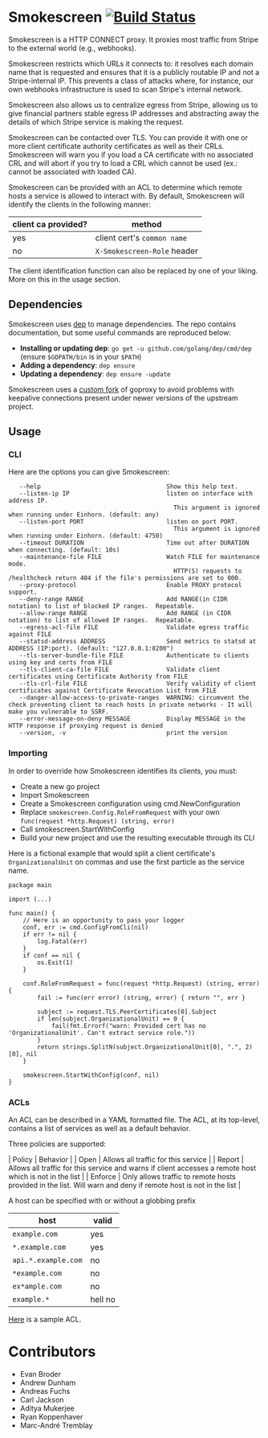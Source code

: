 # Smokescreen [![Build Status](https://travis-ci.org/stripe/smokescreen.svg?branch=master)](https://travis-ci.org/stripe/smokescreen)
Smokescreen is a HTTP CONNECT proxy. It proxies most traffic from Stripe to the
external world (e.g., webhooks).

Smokescreen restricts which URLs it connects to: it resolves each domain name
that is requested and ensures that it is a publicly routable IP and not a
Stripe-internal IP. This prevents a class of attacks where, for instance, our
own webhooks infrastructure is used to scan Stripe's internal network.

Smokescreen also allows us to centralize egress from Stripe, allowing us to give
financial partners stable egress IP addresses and abstracting away the details
of which Stripe service is making the request.

Smokescreen can be contacted over TLS. You can provide it with one or more client certificate authority certificates as well as their CRLs.
Smokescreen will warn you if you load a CA certificate with no associated CRL and will abort if you try to load a CRL which cannot be used (ex.: cannot be associated with loaded CA).

Smokescreen can be provided with an ACL to determine which remote hosts a service is allowed to interact with.
By default, Smokescreen will identify the clients in the following manner:

| client ca provided? | method |
| --- | --- |
| yes | client cert's `common name` |
| no | `X-Smokescreen-Role` header |

The client identification function can also be replaced by one of your liking. More on this in the usage section.

## Dependencies

Smokescreen uses [dep][dep] to manage dependencies.  The
repo contains documentation, but some useful commands are reproduced
below:

- **Installing or updating dep**: `go get -u
    github.com/golang/dep/cmd/dep` (ensure `$GOPATH/bin` is in your
    `$PATH`)
- **Adding a dependency**: `dep ensure`
- **Updating a dependency**: `dep ensure -update`

Smokescreen uses a [custom fork](https://github.com/stripe/goproxy) of goproxy to avoid problems with keepalive connections present under newer versions of the upstream project.

[dep]: https://github.com/golang/dep


## Usage

### CLI
Here are the options you can give Smokescreen:
```
   --help                                   Show this help text.
   --listen-ip IP                           listen on interface with address IP.
                                              This argument is ignored when running under Einhorn. (default: any)
   --listen-port PORT                       listen on port PORT.
                                              This argument is ignored when running under Einhorn. (default: 4750)
   --timeout DURATION                       Time out after DURATION when connecting. (default: 10s)
   --maintenance-file FILE                  Watch FILE for maintenance mode.
                                              HTTP(S) requests to /healthcheck return 404 if the file's permissions are set to 000.
   --proxy-protocol                         Enable PROXY protocol support.
   --deny-range RANGE                       Add RANGE(in CIDR notation) to list of blocked IP ranges.  Repeatable.
   --allow-range RANGE                      Add RANGE (in CIDR notation) to list of allowed IP ranges.  Repeatable.
   --egress-acl-file FILE                   Validate egress traffic against FILE
   --statsd-address ADDRESS                 Send metrics to statsd at ADDRESS (IP:port). (default: "127.0.0.1:8200")
   --tls-server-bundle-file FILE            Authenticate to clients using key and certs from FILE
   --tls-client-ca-file FILE                Validate client certificates using Certificate Authority from FILE
   --tls-crl-file FILE                      Verify validity of client certificates against Certificate Revocation List from FILE
   --danger-allow-access-to-private-ranges  WARNING: circumvent the check preventing client to reach hosts in private networks - It will make you vulnerable to SSRF.
   --error-message-on-deny MESSAGE          Display MESSAGE in the HTTP response if proxying request is denied
   --version, -v                            print the version
```

### Importing
In order to override how Smokescreen identifies its clients, you must:
- Create a new go project
- Import Smokescreen
- Create a Smokescreen configuration using cmd.NewConfiguration
- Replace `smokescreen.Config.RoleFromRequest` with your own `func(request *http.Request) (string, error)`
- Call smokescreen.StartWithConfig
- Build your new project and use the resulting executable through its CLI

Here is a fictional example that would split a client certificate's `OrganizationalUnit` on commas and use the first particle as the service name.
```
package main

import (...)

func main() {
    // Here is an opportunity to pass your logger
	conf, err := cmd.ConfigFromCli(nil)
	if err != nil {
		log.Fatal(err)
	}
	if conf == nil {
		os.Exit(1)
	}

	conf.RoleFromRequest = func(request *http.Request) (string, error) {
		fail := func(err error) (string, error) { return "", err }

		subject := request.TLS.PeerCertificates[0].Subject
		if len(subject.OrganizationalUnit) == 0 {
			fail(fmt.Errorf("warn: Provided cert has no 'OrganizationalUnit'. Can't extract service role."))
		}
		return strings.SplitN(subject.OrganizationalUnit[0], ".", 2)[0], nil
	}

	smokescreen.StartWithConfig(conf, nil)
}
```


### ACLs
An ACL can be described in a YAML formatted file. The ACL, at its top-level, contains a list of services as well as a default behavior.

Three policies are supported:

| Policy | Behavior |
| Open | Allows all traffic for this service |
| Report | Allows all traffic for this service and warns if client accesses a remote host which is not in the list | 
| Enforce | Only allows traffic to remote hosts provided in the list. Will warn and deny if remote host is not in the list |

A host can be specified with or without a globbing prefix

| host | valid |
| --- | --- |
| `example.com` | yes |
| `*.example.com` | yes |
| `api.*.example.com` | no | 
| `*example.com` | no |
| `ex*ample.com` | no |
| `example.*` | hell no |

[Here](https://github.com/stripe/smokescreen/blob/master/pkg/smokescreen/testdata/sample_config.yaml) is a sample ACL.

# Contributors

 - Evan Broder
 - Andrew Dunham
 - Andreas Fuchs
 - Carl Jackson
 - Aditya Mukerjee
 - Ryan Koppenhaver
 - Marc-André Tremblay
